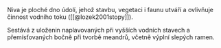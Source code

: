 Niva je ploché dno údolí, jehož stavbu, vegetaci i faunu utváří a ovlivňuje činnost vodního toku ([[@lozek2001stopy]]).

Sestává z uloženin naplavovaných při vyšších vodních stavech a přemísťovaných bočně při tvorbě meandrů, včetně výplní slepých ramen.


